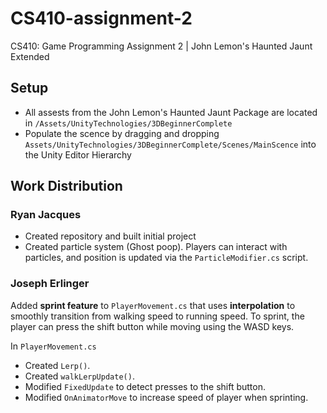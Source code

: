 # CS410-assignment-2

CS410: Game Programming Assignment 2 | John Lemon's Haunted Jaunt Extended

## Setup

- All assests from the John Lemon's Haunted Jaunt Package are located in `/Assets/UnityTechnologies/3DBeginnerComplete`
- Populate the scence by dragging and dropping `Assets/UnityTechnologies/3DBeginnerComplete/Scenes/MainScence` into the Unity Editor Hierarchy

## Work Distribution

### Ryan Jacques

- Created repository and built initial project
- Created particle system (Ghost poop). Players can interact with particles, and position is updated via the `ParticleModifier.cs` script.

### Joseph Erlinger

Added **sprint feature** to `PlayerMovement.cs` that uses **interpolation** to smoothly transition from walking speed to running speed. To sprint, the player can press the shift button while moving using the WASD keys. 

In `PlayerMovement.cs`
- Created `Lerp()`.
- Created `walkLerpUpdate()`.
- Modified `FixedUpdate` to detect presses to the shift button.
- Modified `OnAnimatorMove` to increase speed of player when sprinting.